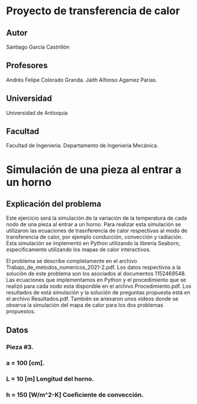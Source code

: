 # Proyecto de transferencia de calor

## Autor
Santiago García Castrillón

## Profesores
Andrés Felipe Colorado Granda.
Jaith Alfonso Agamez Parias.

## Universidad
Universidad de Antioquia 

## Facultad
Facultad de Ingenieria. 
Departamento de Ingeniería Mecánica.
# Simulación de una pieza al entrar a un horno

## Explicación del problema
Este ejercicio será la simulación de la variación de la temperatura de cada nodo de una pieza al entrar a un horno. Para realizar esta simulación se utilizaron las ecuaciones de trasnferencia de calor respectivas al modo de transferencia de calor, por ejemplo conducción, convección y radiación. Esta simulación se implementó en Python utilizando la librería Seaborn, especificamente utilizando los mapas de calor interactivos. 

El problema se describe completamente en el archivo Trabajo_de_metodos_numericos_2021-2.pdf.
Los datos respectivos a la solución de este problema son los asociados al documentos 1152469548.
Las ecuaciones que implementamos en Python y el procedimiento que se realizó para cada nodo esta disponible en el archivo Procedimiento.pdf.
Los resultados de está simulación y la solución de preguntas propuesta está en el archivo Resultados.pdf.
También se anexaron unos videos donde se observa la simulación del mapa de calor para los dos problemas propuestos.

## Datos
### Pieza #3.
### a = 100 [cm].
### L = 10 [m] Longitud del horno.
### h = 150 [W/m^2-K]  Coeficiente de convección.



    